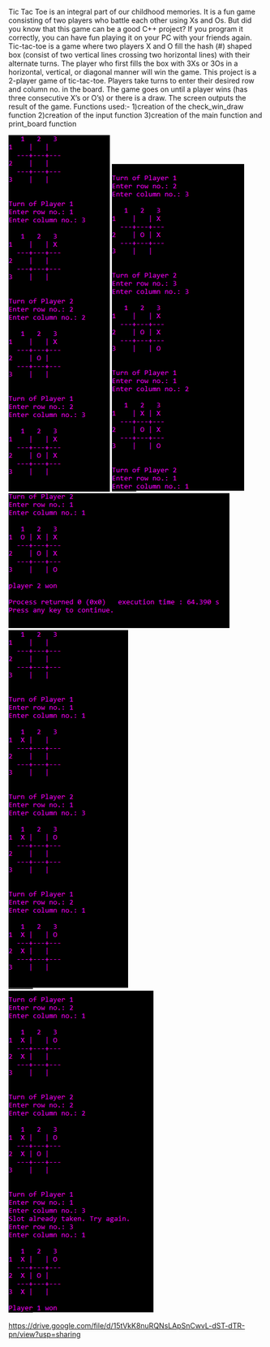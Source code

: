 Tic Tac Toe is an integral part of our childhood memories. It is a fun game consisting of two players who battle each other using Xs and Os. But did you know that this game can be a good C++ project? If you program it correctly, you can have fun playing it on your PC with your friends again.
Tic-tac-toe is a game where two players X and O fill the hash (#) shaped box (consist of two vertical lines crossing two horizontal lines) with their alternate turns. The player who first fills the box with 3Xs or 3Os in a horizontal, vertical, or diagonal manner will win the game.
This project is a 2-player game of tic-tac-toe. Players take turns to enter their desired row and column no. in the board. The game goes on until a player wins (has three consecutive X’s or O’s) or there is a draw. The screen outputs the result of the game.
Functions used:-
1)creation of the check_win_draw function
2)creation of the input function
3)creation of the main function and print_board function

<img src="/nikhil-balotra/ss1.PNG" >
<img src="/nikhil-balotra/ss2.PNG" >
<img src="/nikhil-balotra/ss3.PNG" >
<img src="/nikhil-balotra/ss4.PNG" >
<img src="/nikhil-balotra/ss5.PNG" >

https://drive.google.com/file/d/15tVkK8nuRQNsLApSnCwvL-dST-dTR-pn/view?usp=sharing

